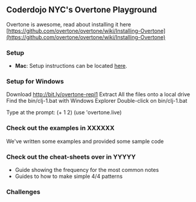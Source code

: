 ## Coderdojo NYC's Overtone Playground

Overtone is awesome, read about installing it here [https://github.com/overtone/overtone/wiki/Installing-Overtone](https://github.com/overtone/overtone/wiki/Installing-Overtone)

### Setup

- **Mac**: Setup instructions can be located [here](https://github.com/CoderDojoNYC/overtone/blob/master/doc/mac-installation.mdown).

### Setup for Windows

  Download http://bit.ly/overtone-repl1
  Extract All the files onto a local drive
  Find the bin/clj-1.bat with Windows Explorer
  Double-click on bin/clj-1.bat
  
  Type at the prompt:
  (+ 1 2)
  (use 'overtone.live)
  


### Check out the examples in XXXXXX

We've written some examples and provided some sample code 

### Check out the cheat-sheets over in YYYYY

- Guide showing the frequency for the most common notes
- Guides to how to make simple 4/4 patterns

### Challenges
